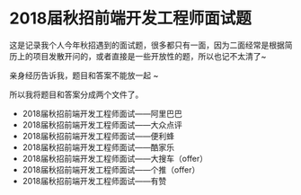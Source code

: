 # 2018届秋招前端开发工程师面试题

这是记录我个人今年秋招遇到的面试题，很多都只有一面，因为二面经常是根据简历上的项目发散开问的，或者直接是一些开放性的题，所以也记不太清了~

亲身经历告诉我，题目和答案不能放一起 ~ 

所以我将题目和答案分成两个文件了。

- 2018届秋招前端开发工程师面试——阿里巴巴
- 2018届秋招前端开发工程师面试——大众点评
- 2018届秋招前端开发工程师面试——便利蜂
- 2018届秋招前端开发工程师面试——酷家乐
- 2018届秋招前端开发工程师面试——大搜车（offer）
- 2018届秋招前端开发工程师面试——个推（offer）
- 2018届秋招前端开发工程师面试——有赞

